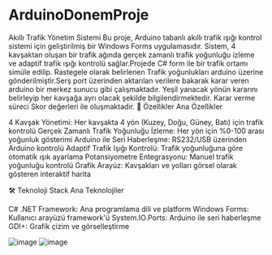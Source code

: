 # ArduinoDonemProje
Akıllı Trafik Yönetim Sistemi
Bu proje, Arduino tabanlı akıllı trafik ışığı kontrol sistemi için geliştirilmiş bir Windows Forms uygulamasıdır. Sistem, 4 kavşaktan oluşan bir trafik ağında gerçek zamanlı trafik yoğunluğu izleme ve adaptif trafik ışığı kontrolü sağlar.Projede C# form ile bir trafik ortamı simüle edilip. Rastegele olarak belirlenen Trafik yoğunlukları arduino üzerine gönderilmiştir.Serş port üzerinden aktarılan verilere bakarak karar veren arduino bir merkez sunucu gibi çalışmaktadır. Yeşil yanacak yönün kararını belirleyip her kavşağa ayrı olacak şekilde bilgilendirmektedir. Karar verme süreci Skor değerleri ile oluşmaktadır. 
🚦 Özellikler
Ana Özellikler

4 Kavşak Yönetimi: Her kavşakta 4 yön (Kuzey, Doğu, Güney, Batı) için trafik kontrolü
Gerçek Zamanlı Trafik Yoğunluğu İzleme: Her yön için %0-100 arası yoğunluk gösterimi
Arduino ile Seri Haberleşme: RS232/USB üzerinden Arduino kontrolü
Adaptif Trafik Işığı Kontrolü: Trafik yoğunluğuna göre otomatik ışık ayarlama
Potansiyometre Entegrasyonu: Manuel trafik yoğunluğu kontrolü
Grafik Arayüz: Kavşakları ve yolları görsel olarak gösteren interaktif harita

🛠️ Teknoloji Stack
Ana Teknolojiler

C# .NET Framework: Ana programlama dili ve platform
Windows Forms: Kullanıcı arayüzü framework'ü
System.IO.Ports: Arduino ile seri haberleşme
GDI+: Grafik çizim ve görselleştirme



![image](https://github.com/user-attachments/assets/eb581b8e-bd34-4a70-84c6-b0f47f42e804)
![image](https://github.com/user-attachments/assets/2f75317d-b256-4116-b2f7-7c5fd9f73454)


